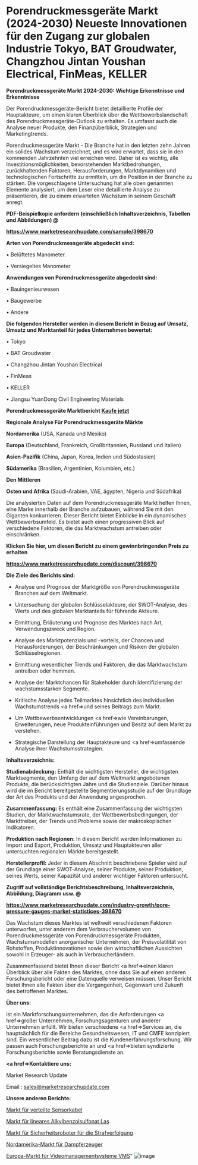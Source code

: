 # Porendruckmessgeräte Markt (2024-2030) Neueste Innovationen für den Zugang zur globalen Industrie Tokyo, BAT Groudwater, Changzhou Jintan Youshan Electrical, FinMeas, KELLER

<strong>Porendruckmessgeräte Markt 2024-2030: Wichtige Erkenntnisse und Erkenntnisse</strong>

Der Porendruckmessgeräte-Bericht bietet detaillierte Profile der Hauptakteure, um einen klaren Überblick über die Wettbewerbslandschaft des Porendruckmessgeräte-Outlook zu erhalten. Es umfasst auch die Analyse neuer Produkte, den Finanzüberblick, Strategien und Marketingtrends.

Porendruckmessgeräte Markt - Die Branche hat in den letzten zehn Jahren ein solides Wachstum verzeichnet, und es wird erwartet, dass sie in den kommenden Jahrzehnten viel erreichen wird. Daher ist es wichtig, alle Investitionsmöglichkeiten, bevorstehenden Marktbedrohungen, zurückhaltenden Faktoren, Herausforderungen, Marktdynamiken und technologischen Fortschritte zu ermitteln, um die Position in der Branche zu stärken. Die vorgeschlagene Untersuchung hat alle oben genannten Elemente analysiert, um dem Leser eine detaillierte Analyse zu präsentieren, die zu einem erwarteten Wachstum in seinem Geschäft anregt.



<strong><b>PDF-Beispielkopie anfordern (einschließlich Inhaltsverzeichnis, Tabellen und Abbildungen) @ </b></strong>

<strong><a href=https://www.marketresearchupdate.com/sample/398670>

<strong>https://www.marketresearchupdate.com/sample/398670</u></a></strong></strong>



<strong>Arten von Porendruckmessgeräte abgedeckt sind:</strong>

• Belüftetes Manometer.

• Versiegeltes Manometer



<strong>Anwendungen von Porendruckmessgeräte abgedeckt sind:</strong>

• Bauingenieurwesen

• Baugewerbe

• Andere



<strong>Die folgenden Hersteller werden in diesem Bericht in Bezug auf Umsatz, Umsatz und Marktanteil für jedes Unternehmen bewertet:</strong>

• Tokyo

• BAT Groudwater

• Changzhou Jintan Youshan Electrical

• FinMeas

• KELLER

• Jiangsu YuanDong Civil Engineering Materials



<strong>Porendruckmessgeräte Marktbericht <a href=https://www.marketresearchupdate.com/buynow/398670>Kaufe jetzt</a></strong>



<strong>Regionale Analyse Für Porendruckmessgeräte Märkte</strong>



<strong>Nordamerika</strong> (USA, Kanada und Mexiko)



<strong>Europa</strong> (Deutschland, Frankreich, Großbritannien, Russland und Italien)



<strong>Asien-Pazifik</strong> (China, Japan, Korea, Indien und Südostasien)



<strong>Südamerika</strong> (Brasilien, Argentinien, Kolumbien, etc.)



<strong>Den Mittleren</strong> 

<strong>Osten und Afrika</strong> (Saudi-Arabien, VAE, ägypten, Nigeria und Südafrika)

Die analysierten Daten auf dem Porendruckmessgeräte Markt helfen Ihnen, eine Marke innerhalb der Branche aufzubauen, während Sie mit den Giganten konkurrieren. Dieser Bericht bietet Einblicke in ein dynamisches Wettbewerbsumfeld. Es bietet auch einen progressiven Blick auf verschiedene Faktoren, die das Marktwachstum antreiben oder einschränken.



<strong>Klicken Sie hier, um diesen Bericht zu einem gewinnbringenden Preis zu erhalten
</strong>

<strong><a href=https://www.marketresearchupdate.com/discount/398670>https://www.marketresearchupdate.com/discount/398670</b></u></strong></a>



<strong>Die Ziele des Berichts sind:</strong>

- Analyse und Prognose der Marktgröße von Porendruckmessgeräte Branchen auf dem Weltmarkt.

- Untersuchung der globalen Schlüsselakteure, der SWOT-Analyse, des Werts und des globalen Marktanteils für führende Akteure.

- Ermittlung, Erläuterung und Prognose des Marktes nach Art, Verwendungszweck und Region.

- Analyse des Marktpotenzials und -vorteils, der Chancen und Herausforderungen, der Beschränkungen und Risiken der globalen Schlüsselregionen.

- Ermittlung wesentlicher Trends und Faktoren, die das Marktwachstum antreiben oder hemmen.

- Analyse der Marktchancen für Stakeholder durch Identifizierung der wachstumsstarken Segmente.

- Kritische Analyse jedes Teilmarktes hinsichtlich des individuellen Wachstumstrends <a href=>und</a> seines Beitrags zum Markt.

- Um Wettbewerbsentwicklungen <a href=>wie</a> Vereinbarungen, Erweiterungen, neue Produkteinführungen und Besitz auf dem Markt zu verstehen.

- Strategische Darstellung der Hauptakteure und <a href=>umfas</a>sende Analyse ihrer Wachstumsstrategien.



<strong>Inhaltsverzeichnis:</strong>



<strong>Studienabdeckung:</strong> Enthält die wichtigsten Hersteller, die wichtigsten Marktsegmente, den Umfang der auf dem Weltmarkt angebotenen Produkte, die berücksichtigten Jahre und die Studienziele. Darüber hinaus wird die im Bericht bereitgestellte Segmentierungsstudie auf der Grundlage der Art des Produkts und der Anwendung angesprochen.



<strong>Zusammenfassung:</strong> Es enthält eine Zusammenfassung der wichtigsten Studien, der Marktwachstumsrate, der Wettbewerbsbedingungen, der Markttreiber, der Trends und Probleme sowie der makroskopischen Indikatoren.



<strong>Produktion nach Regionen:</strong> In diesem Bericht werden Informationen zu Import und Export, Produktion, Umsatz und Hauptakteuren aller untersuchten regionalen Märkte bereitgestellt.



<strong>Herstellerprofil:</strong> Jeder in diesem Abschnitt beschriebene Spieler wird auf der Grundlage einer SWOT-Analyse, seiner Produkte, seiner Produktion, seines Werts, seiner Kapazität und anderer wichtiger Faktoren untersucht.



<strong><b>Zugriff auf vollständige Berichtsbeschreibung, Inhaltsverzeichnis, Abbildung, Diagramm usw. @ </b></strong>

<strong><a href=https://www.marketresearchupdate.com/industry-growth/pore-pressure-gauges-market-statistices-398670>https://www.marketresearchupdate.com/industry-growth/pore-pressure-gauges-market-statistices-398670</a></strong>

Das Wachstum dieses Marktes ist weltweit verschiedenen Faktoren unterworfen, unter anderem dem Verbrauchervolumen von Porendruckmessgeräte von Porendruckmessgeräte Produkten, Wachstumsmodellen anorganischer Unternehmen, der Preisvolatilität von Rohstoffen, Produktinnovationen sowie den wirtschaftlichen Aussichten sowohl in Erzeuger- als auch in Verbraucherländern.

Zusammenfassend bietet Ihnen dieser Bericht <a href=>einen</a> klaren Überblick über alle Fakten des Marktes, ohne dass Sie auf einen anderen Forschungsbericht oder eine Datenquelle verweisen müssen. Unser Bericht bietet Ihnen alle Fakten über die Vergangenheit, Gegenwart und Zukunft des betroffenen Marktes.



<strong>Über uns:</strong>

 ist ein Marktforschungsunternehmen, das die Anforderungen <a href=>großer</a> Unternehmen, Forschungsagenturen und anderer Unternehmen erfüllt. Wir bieten verschiedene <a href=>Services</a> an, die hauptsächlich für die Bereiche Gesundheitswesen, IT und CMFE konzipiert sind. Ein wesentlicher Beitrag dazu ist die Kundenerfahrungsforschung. Wir passen auch Forschungsberichte an und <a href=>bieten</a> syndizierte Forschungsberichte sowie Beratungsdienste an.



<strong><a href=>Kontaktiere uns:</a></strong>

Market Research Update

Email : sales@marketresearchupdate.com



<strong>Unsere anderen Berichte:</strong>

<a href=https://www.linkedin.com/pulse/distributed-sensing-cables-market-has-huge-demand>Markt für verteilte Sensorkabel</a>

<a href=https://www.linkedin.com/pulse/linear-alkylbenzene-sulphonate-las-market-sizing>Markt für lineares Alkylbenzolsulfonat Las</a>

<a href=https://www.linkedin.com/pulse/security-law-enforcement-robots-market-size>Markt für Sicherheitsroboter für die Strafverfolgung</a>

<a href=https://www.linkedin.com/pulse/north-america-steam-generators-market-2023-new-comprehensive>Nordamerika-Markt für Dampferzeuger</a>

<a href=https://www.linkedin.com/pulse/europe-video-management-systems-vms-market-2023>Europa-Markt für Videomanagementsysteme VMS</a>"
![image](https://github.com/RushikeshRI/news24analysis/assets/164026548/40bc8af2-1660-4646-b524-a34937672afe)
